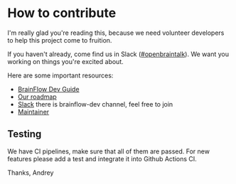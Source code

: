 # How to contribute

I'm really glad you're reading this, because we need volunteer developers to help this project come to fruition.

If you haven't already, come find us in Slack ([#openbraintalk](https://communityinviter.com/apps/openbraintalk/join-brainflow-on-slack)).
We want you working on things you're excited about.

Here are some important resources:

  * [BrainFlow Dev Guide](https://brainflow.readthedocs.io/en/stable/BrainFlowDev.html#brainflow-dev)
  * [Our roadmap](https://brainflow.org/roadmap/)
  * [Slack](https://openbraintalk.slack.com/messages) there is brainflow-dev channel, feel free to join
  * [Maintainer](https://github.com/Andrey1994)

## Testing

We have CI pipelines, make sure that all of them are passed. For new features please add a test and integrate it into Github Actions CI.

Thanks,
Andrey
